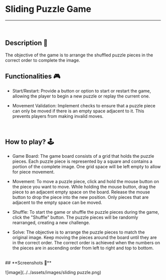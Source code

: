 # **Sliding Puzzle Game** 

---

<br>

## **Description 📃**
The objective of the game is to arrange the shuffled puzzle pieces in the correct order to complete the image.


## **Functionalities 🎮**
- Start/Restart: Provide a button or option to start or restart the game, allowing the player to begin a new puzzle or replay the current one.

- Movement Validation: Implement checks to ensure that a puzzle piece can only be moved if there is an empty space adjacent to it. This prevents players from making invalid moves.
<br>

## **How to play? 🕹️**
- Game Board:
The game board consists of a grid that holds the puzzle pieces.
Each puzzle piece is represented by a square and contains a portion of the complete image.
One grid space will be left empty to allow for piece movement.

- Movement:
To move a puzzle piece, click and hold the mouse button on the piece you want to move.
While holding the mouse button, drag the piece to an adjacent empty space on the board.
Release the mouse button to drop the piece into the new position.
Only pieces that are adjacent to the empty space can be moved.

- Shuffle:
To start the game or shuffle the puzzle pieces during the game, click the "Shuffle" button.
The puzzle pieces will be randomly rearranged, creating a new challenge.

- Solve:
The objective is to arrange the puzzle pieces to match the original image.
Keep moving the pieces around the board until they are in the correct order.
The correct order is achieved when the numbers on the pieces are in ascending order from left to right and top to bottom.

<br>
## **Screenshots 📸**

<br>

![image](../../assets/images/sliding puzzle.png)

<br>

